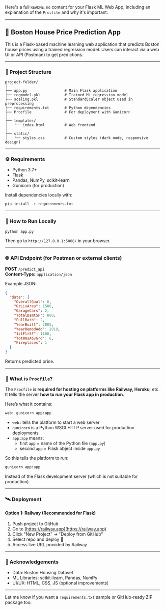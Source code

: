 Here's a full `README.md` content for your Flask ML Web App, including an explanation of the `Procfile` and why it's important:

---

## 🏡 Boston House Price Prediction App

This is a Flask-based machine learning web application that predicts Boston house prices using a trained regression model. Users can interact via a web UI or API (Postman) to get predictions.

---


### 📁 Project Structure

```
project-folder/
│
├── app.py                 # Main Flask application
├── regmodel.pkl           # Trained ML regression model
├── scaling.pkl            # StandardScaler object used in preprocessing
├── requirements.txt       # Python dependencies
├── Procfile               # For deployment with Gunicorn
│
├── templates/
│   └── index.html         # Web frontend
│
├── static/
│   └── styles.css         # Custom styles (dark mode, responsive design)
```

---

### ⚙️ Requirements

- Python 3.7+
- Flask
- Pandas, NumPy, scikit-learn
- Gunicorn (for production)

Install dependencies locally with:

```bash
pip install -r requirements.txt
```

---

### 🚀 How to Run Locally

```bash
python app.py
```

Then go to `http://127.0.0.1:5000/` in your browser.

---

### 🌐 API Endpoint (for Postman or external clients)

**POST** `/predict_api`  
**Content-Type:** `application/json`

Example JSON:

```json
{
  "data": {
    "OverallQual": 8,
    "GrLivArea": 1500,
    "GarageCars": 2,
    "TotalBsmtSF": 800,
    "FullBath": 2,
    "YearBuilt": 2005,
    "YearRemodAdd": 2010,
    "1stFlrSF": 1100,
    "TotRmsAbvGrd": 6,
    "Fireplaces": 1
  }
}
```

Returns predicted price.

---

### 🔁 What is `Procfile`?

The `Procfile` is **required for hosting on platforms like Railway, Heroku**, etc. It tells the server **how to run your Flask app in production**.

Here’s what it contains:

```txt
web: gunicorn app:app
```

- `web:` tells the platform to start a web server
- `gunicorn` is a Python WSGI HTTP server used for production deployments
- `app:app` means:  
  - first `app` = name of the Python file (`app.py`)  
  - second `app` = Flask object inside `app.py`

So this tells the platform to run:  
```bash
gunicorn app:app
```

Instead of the Flask development server (which is not suitable for production).

---

### 🛰️ Deployment

#### Option 1: Railway (Recommended for Flask)

1. Push project to GitHub
2. Go to [https://railway.app](https://railway.app)
3. Click "New Project" → "Deploy from GitHub"
4. Select repo and deploy 🎉
5. Access live URL provided by Railway

---

### 🙌 Acknowledgements

- Data: Boston Housing Dataset
- ML Libraries: scikit-learn, Pandas, NumPy
- UI/UX: HTML, CSS, JS (optional improvements)

---

Let me know if you want a `requirements.txt` sample or GitHub-ready ZIP package too.